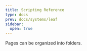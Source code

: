 ```yaml
---
title: Scripting Reference
type: docs
prev: docs/systems/leaf
sidebar:
  open: true
---
```


Pages can be organized into folders.
